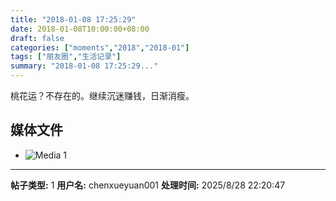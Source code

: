 ```yaml
---
title: "2018-01-08 17:25:29"
date: 2018-01-08T10:00:00+08:00
draft: false
categories: ["moments","2018","2018-01"]
tags: ["朋友圈","生活记录"]
summary: "2018-01-08 17:25:29..."
---
```


桃花运？不存在的。继续沉迷赚钱，日渐消瘦。

## 媒体文件

- ![Media 1](/Moments/photos/2018-01-08/201801081725290.jpg)

---

**帖子类型:** 1
**用户名:** chenxueyuan001
**处理时间:** 2025/8/28 22:20:47